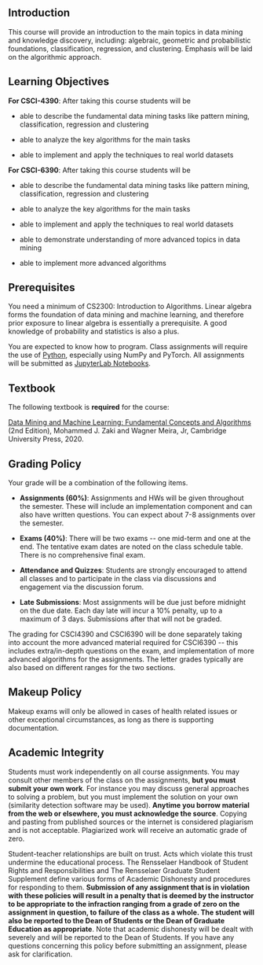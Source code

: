 <!--
.. title: CSCI4390-6390 Syllabus
.. slug: dm_syllabus
.. date: 2024-08-09 09:00:31 UTC-04:00
.. tags:
.. category:
.. link:
.. description:
.. has_math: True
.. type: text
-->

## Introduction

This course will provide an introduction to the main topics in data
mining and knowledge discovery, including: algebraic, geometric and probabilistic
foundations, classification, regression, and clustering.
Emphasis will be laid on the algorithmic approach.


## Learning Objectives

**For CSCI-4390**: After taking this course students will be

* able to describe the fundamental data mining tasks like pattern
  mining, classification, regression and clustering

* able to analyze the key algorithms for the main tasks

* able to implement and apply the techniques to real world datasets

**For CSCI-6390**: After taking this course students will be

* able to describe the fundamental data mining tasks like pattern
  mining, classification, regression and clustering

* able to analyze the key algorithms for the main tasks

* able to implement and apply the techniques to real world datasets

* able to demonstrate understanding of more advanced topics in data
  mining

* able to implement more advanced algorithms


## Prerequisites

You need a minimum of CS2300: Introduction to Algorithms. Linear algebra
forms the foundation of data mining and machine learning, and therefore
prior exposure to linear algebra is essentially a prerequisite. A good
knowledge of probability and statistics is also a plus.

You are expected to know how to program. Class assignments will require
the use of [Python](https://www.python.org/), especially using NumPy and
PyTorch. All assignments will be submitted as [JupyterLab
Notebooks](https://jupyter.org).

## Textbook

The following textbook is **required** for the course:

[Data Mining and Machine Learning: Fundamental Concepts and Algorithms](https://dataminingbook.info/)
(2nd Edition), Mohammed J. Zaki and
Wagner Meira, Jr, Cambridge University Press, 2020.


## Grading Policy

Your grade will be a combination of the following items.

* **Assignments (60%)**: Assignments and HWs will be given throughout
  the semester. These will include an implementation component and can
  also have written questions. You can expect about 7-8 assignments
  over the semester.

* **Exams (40%)**: There will be two exams -- one mid-term and one at the end. The tentative exam dates are noted on the class schedule
  table. There is no comprehensive final exam.

* **Attendance and Quizzes**: Students are strongly encouraged  to attend all classes and
    to participate in the class via discussions and engagement via the
    discussion forum.

* **Late Submissions**: Most assignments will be due just before
  midnight on the due date. Each day late will incur a 10% penalty, up to a
  maximum of 3 days. Submissions after that will not be graded.

The grading for CSCI4390 and CSCI6390 will be done separately taking
into account the more advanced material required for CSCI6390 -- this
includes extra/in-depth questions on the exam, and implementation of
more advanced algorithms for the assignments. The letter grades
typically are also based on different ranges for the two sections.

## Makeup Policy

Makeup exams will only be allowed in cases of health related issues or
other exceptional circumstances, as long as there is supporting documentation.


## Academic Integrity

Students must work independently on all course assignments. You may
consult other members of the class on the assignments, **but you must
submit your own work**. For instance you may discuss general approaches to
solving a problem, but you must implement the solution on your own
(similarity detection software may be used). **Anytime you borrow
material from the web or elsewhere, you must acknowledge the source**.
Copying and pasting from published sources or the internet is considered
plagiarism and is not acceptable. Plagiarized work will receive an
automatic grade of zero.

Student-teacher relationships are built on trust. Acts which violate
this trust undermine the educational process. The Rensselaer Handbook of
Student Rights and Responsibilities and The Rensselaer Graduate Student
Supplement define various forms of Academic Dishonesty and procedures
for responding to them. **Submission of any assignment that is in
violation with these policies will result in a penalty that is deemed by
the instructor to be appropriate to the infraction ranging from a grade
of zero on the assignment in question, to failure of the class as a
whole. The student will also be reported to the Dean of Students or the
Dean of Graduate Education as appropriate**. Note that academic
dishonesty will be dealt with severely and will be reported to the Dean
of Students. If you have any questions concerning this policy before
submitting an assignment, please ask for clarification.
